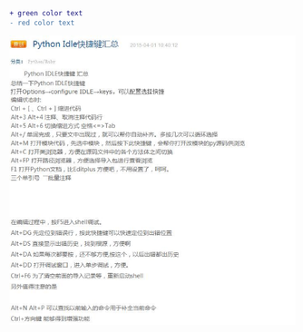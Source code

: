 ```diff
+ green color text
- red color text
```

![1](https://github.com/ZGG2016/test/blob/master/IDLE%20%E5%BF%AB%E6%8D%B7%E9%94%AE.jpg?raw=true)


